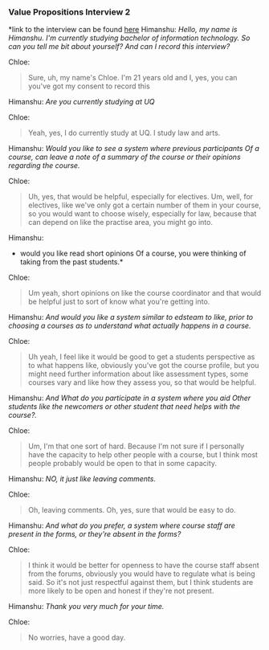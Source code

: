 
### Value Propositions Interview 2
*link to the interview can be found [here](https://uq.sharepoint.com/:u:/t/Section_7560_62502/EQ7ekq4Ik7RAtnQiijYkw9sBxMomq5jf8AYlTf4WOVtkug)
Himanshu:
*Hello, my name is Himanshu. I'm currently studying bachelor of information technology. So can you tell me bit about yourself? 
And can I record this interview?*

Chloe:
>Sure, uh, my name's Chloe. I'm 21 years old and I, yes, you can you've got my consent to record this

Himanshu:
*Are you currently studying at UQ* 

Chloe:
>Yeah, yes, I do currently study at UQ. I study law and arts. 

Himanshu:
*Would you like to see a system where previous participants Of a course, can leave a note of a summary of the course or their opinions regarding the course.*

Chloe:
>Uh, yes, that would be helpful, especially for electives. Um, well, for electives, like we've only got a certain number of them in your course, so you would want to choose wisely, especially for law, because that can depend on like the practise area, you might go into.

Himanshu:
* would you like read short opinions Of a course, you were thinking of taking from the past students.*

Chloe:
>Um yeah, short opinions on like the course coordinator and that would be helpful just to sort of know what you're getting into. 

Himanshu:
*And would you like a system similar to  edsteam to like, prior to choosing a courses as to understand what actually happens in a course.*

Chloe:
>Uh yeah, I feel like it would be good to get a students perspective as to what happens like, obviously you've got the course profile, but you might need further information about like assessment types, some courses vary and like how they assess you, so that would be helpful. 

Himanshu:
*And What do you participate in a system where you aid Other students like the newcomers or other student that need helps with the course?.*

Chloe:
>Um, I'm that one sort of hard. Because I'm not sure if I personally have the capacity to help other people with a course, but I think most people probably would be open to that in some capacity. 

Himanshu:
*NO, it just like leaving comments.* 

Chloe:
>Oh, leaving comments. Oh, yes, sure that would be easy to do. 

Himanshu:
*And what do you prefer, a system where course staff are present in the forms, or they're absent in the forms?* 

Chloe:
>I think it would be better for openness to have the course staff absent from the forums, obviously you would have to regulate what is being said. So it's not just respectful against them, but I think students are more likely to be open and honest if they're not present. 

Himanshu:
*Thank you very much for your time.* 

Chloe:
>No worries, have a good day. 
